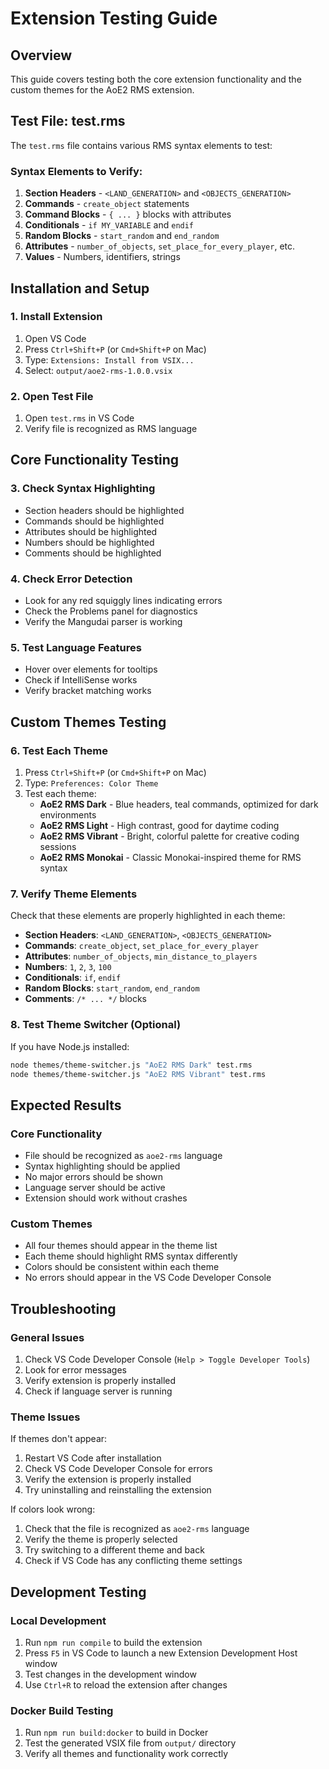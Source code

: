 # Extension Testing Guide

## Overview

This guide covers testing both the core extension functionality and the custom themes for the AoE2 RMS extension.

## Test File: test.rms

The `test.rms` file contains various RMS syntax elements to test:

### Syntax Elements to Verify:

1. **Section Headers** - `<LAND_GENERATION>` and `<OBJECTS_GENERATION>`
2. **Commands** - `create_object` statements
3. **Command Blocks** - `{ ... }` blocks with attributes
4. **Conditionals** - `if MY_VARIABLE` and `endif`
5. **Random Blocks** - `start_random` and `end_random`
6. **Attributes** - `number_of_objects`, `set_place_for_every_player`, etc.
7. **Values** - Numbers, identifiers, strings

## Installation and Setup

### 1. Install Extension

1. Open VS Code
2. Press `Ctrl+Shift+P` (or `Cmd+Shift+P` on Mac)
3. Type: `Extensions: Install from VSIX...`
4. Select: `output/aoe2-rms-1.0.0.vsix`

### 2. Open Test File

1. Open `test.rms` in VS Code
2. Verify file is recognized as RMS language

## Core Functionality Testing

### 3. Check Syntax Highlighting

- Section headers should be highlighted
- Commands should be highlighted
- Attributes should be highlighted
- Numbers should be highlighted
- Comments should be highlighted

### 4. Check Error Detection

- Look for any red squiggly lines indicating errors
- Check the Problems panel for diagnostics
- Verify the Mangudai parser is working

### 5. Test Language Features

- Hover over elements for tooltips
- Check if IntelliSense works
- Verify bracket matching works

## Custom Themes Testing

### 6. Test Each Theme

1. Press `Ctrl+Shift+P` (or `Cmd+Shift+P` on Mac)
2. Type: `Preferences: Color Theme`
3. Test each theme:
   - **AoE2 RMS Dark** - Blue headers, teal commands, optimized for dark environments
   - **AoE2 RMS Light** - High contrast, good for daytime coding
   - **AoE2 RMS Vibrant** - Bright, colorful palette for creative coding sessions
   - **AoE2 RMS Monokai** - Classic Monokai-inspired theme for RMS syntax

### 7. Verify Theme Elements

Check that these elements are properly highlighted in each theme:

- **Section Headers**: `<LAND_GENERATION>`, `<OBJECTS_GENERATION>`
- **Commands**: `create_object`, `set_place_for_every_player`
- **Attributes**: `number_of_objects`, `min_distance_to_players`
- **Numbers**: `1`, `2`, `3`, `100`
- **Conditionals**: `if`, `endif`
- **Random Blocks**: `start_random`, `end_random`
- **Comments**: `/* ... */` blocks

### 8. Test Theme Switcher (Optional)

If you have Node.js installed:

```bash
node themes/theme-switcher.js "AoE2 RMS Dark" test.rms
node themes/theme-switcher.js "AoE2 RMS Vibrant" test.rms
```

## Expected Results

### Core Functionality

- File should be recognized as `aoe2-rms` language
- Syntax highlighting should be applied
- No major errors should be shown
- Language server should be active
- Extension should work without crashes

### Custom Themes

- All four themes should appear in the theme list
- Each theme should highlight RMS syntax differently
- Colors should be consistent within each theme
- No errors should appear in the VS Code Developer Console

## Troubleshooting

### General Issues

1. Check VS Code Developer Console (`Help > Toggle Developer Tools`)
2. Look for error messages
3. Verify extension is properly installed
4. Check if language server is running

### Theme Issues

If themes don't appear:

1. Restart VS Code after installation
2. Check VS Code Developer Console for errors
3. Verify the extension is properly installed
4. Try uninstalling and reinstalling the extension

If colors look wrong:

1. Check that the file is recognized as `aoe2-rms` language
2. Verify the theme is properly selected
3. Try switching to a different theme and back
4. Check if VS Code has any conflicting theme settings

## Development Testing

### Local Development

1. Run `npm run compile` to build the extension
2. Press `F5` in VS Code to launch a new Extension Development Host window
3. Test changes in the development window
4. Use `Ctrl+R` to reload the extension after changes

### Docker Build Testing

1. Run `npm run build:docker` to build in Docker
2. Test the generated VSIX file from `output/` directory
3. Verify all themes and functionality work correctly
